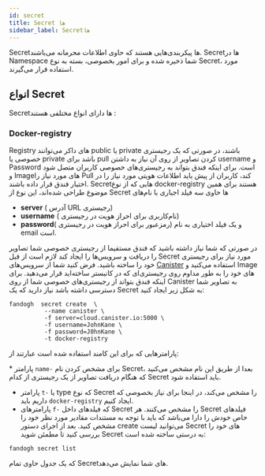 ```yaml
---
id: secret
title: Secret ها
sidebar_label: Secretها
---
```

Secretها پیکربندی‌هایی هستند که حاوی اطلاعات محرمانه می‌باشند. Secretها در Namespace شما ذخیره شده و برای امور بخصوصی، بسته به نوع Secret، مورد استفاده قرار می‌گیرند.
## انواع Secret
Secret‌ها دارای انواع مختلفی هستند :

### Docker-registry
Registry های داکر می‌توانند public یا private باشند، در صورتی که یک رجیستری خصوصی یا private باشد برای pull کردن تصاویر از روی آن نیاز به داشتن username و Password است.
برای اینکه فندق بتواند به رجیستری‌های خصوصی کاربران متصل شود و Imageهای مورد نیاز را Pull کند، کاربران از پیش باید اطلاعات هویتی مورد نیاز را در اختیار فندق قرار داده باشند.
Secretهایی که از نوع docker-registry هستند برای همین موضوع طراحی شده‌اند، این نوع از Secret ها حاوی سه فیلد اجباری با نام‌های
* **server** ( آدرس URL رجیستری)
*  **username** ( نام‌کاربری برای احراز هویت در رجیستری)
*  **password**( رمزعبور برای احراز هویت در رجیستری)
 و یک فیلد اختیاری به نام email  است.

در صورتی که شما نیاز داشته باشید که فندق مستقیما از رجیستری خصوصی شما تصاویر را دریافت و سرویس‌ها را ایجاد کند لازم است از قبل Secret مورد نیاز برای رجیستری خود را ساخته باشید.
فرض کنید شما از سرویس‌های [Canister](https://canister.io/) استفاده می‌کنید و Image های خود را به طور مداوم روی رجیستری‌ای که در کانیستر ساخته‌اید قرار می‌دهید.
برای اینکه فندق بتواند از رجیستری‌های خصوصی شما از روی Canister به تصاویر شما دسترسی داشته باشد نیاز دارید که یک Secret به شکل زیر ایجاد کنید:
```
fandogh  secret create  \
          --name canister \
          -f server=cloud.canister.io:5000 \
          -f username=JohnKane \
          -f password=J0hnKane \
          -t docker-registry
```
پارامتر‌هایی که برای این کامند استفاده شده است عبارتند از:

*‍ پارامتر `name-` برای مشخص کردن نام Secret، بعدا از طریق این نام مشخص می‌کنید که هنگام دریافت تصاویر از یک رجیستری از کدام Secret باید استفاده شود.
* پارامتر `t-` یا type که نوع Secret را مشخص می‌کند، در اینجا برای نیاز بخصوصی که داریم باید `docker-registry` ایجاد کنیم.
* پارامتر‌های `f-` که فیلد‌های داخل Secret را مشخص می‌کنند. هر Secret فیلد‌های خاص خودش را دارا می‌باشد که باید با توجه به مستندات مقادیر مورد نظر خود را مشخص کنید.
بعد از اجرای دستور create می‌توانید لیست Secret های خود را بررسی کنید تا مطمئن شوید Secret به درستی ساخته شده است:
```
fandogh secret list
```
که یک جدول حاوی تمام Secretهای شما نمایش می‌دهد.

